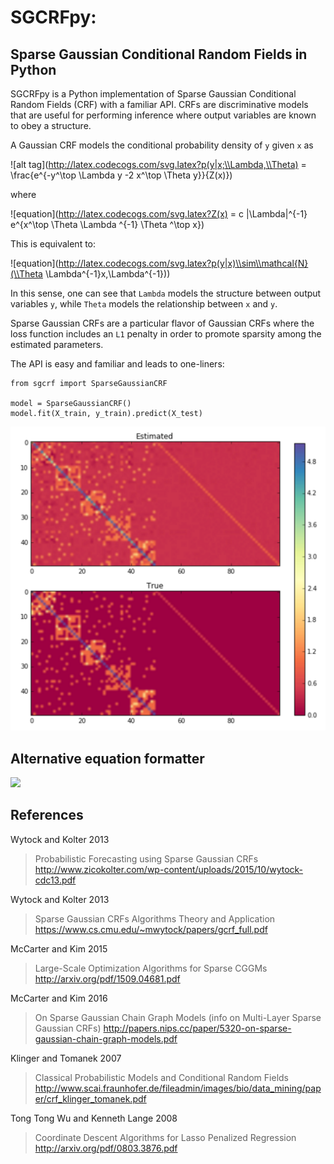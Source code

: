 # SGCRFpy:
## Sparse Gaussian Conditional Random Fields in Python

SGCRFpy is a Python implementation of Sparse Gaussian Conditional Random Fields (CRF) with a familiar API. CRFs are discriminative models that are useful for performing inference where output variables are known to obey a structure.

A Gaussian CRF models the conditional probability density of `y` given `x` as

![alt tag](http://latex.codecogs.com/svg.latex?p(y|x;\\Lambda,\\Theta) = \\frac{e^{-y^\\top \\Lambda y -2 x^\\top \\Theta y}}{Z(x)})

where

![equation](http://latex.codecogs.com/svg.latex?Z(x) = c |\\Lambda|^{-1} e^{x^\\top \\Theta \\Lambda ^{-1} \\Theta ^\\top x})

This is equivalent to:

![equation](http://latex.codecogs.com/svg.latex?p(y|x)\\sim\\mathcal{N}(\\Theta \\Lambda^{-1}x,\\Lambda^{-1}))

In this sense, one can see that `Lambda` models the structure between output variables `y`, while `Theta` models the relationship between `x` and `y`.

Sparse Gaussian CRFs are a particular flavor of Gaussian CRFs where the loss function includes an `L1` penalty in order to promote sparsity among the estimated parameters.

The API is easy and familiar and leads to one-liners:
```
from sgcrf import SparseGaussianCRF

model = SparseGaussianCRF()
model.fit(X_train, y_train).predict(X_test)
```

![alt tag](https://github.com/dswah/sgcrfpy/blob/master/images/scgrf_random_graph.png)


## Alternative equation formatter
<img src="https://latex.codecogs.com/svg.latex?{p(y|x;\\Lambda,\\Theta) = \\frac{e^{-y^\\top \\Lambda y -2 x^\\top \\Theta y}}{Z(x)}}">


## References

Wytock and Kolter 2013

> Probabilistic Forecasting using Sparse Gaussian CRFs
> http://www.zicokolter.com/wp-content/uploads/2015/10/wytock-cdc13.pdf

Wytock and Kolter 2013
> Sparse Gaussian CRFs Algorithms Theory and Application
> https://www.cs.cmu.edu/~mwytock/papers/gcrf_full.pdf

McCarter and Kim 2015
> Large-Scale Optimization Algorithms for Sparse CGGMs
>http://arxiv.org/pdf/1509.04681.pdf

McCarter and Kim 2016
> On Sparse Gaussian Chain Graph Models (info on Multi-Layer Sparse Gaussian CRFs)
> http://papers.nips.cc/paper/5320-on-sparse-gaussian-chain-graph-models.pdf

Klinger and Tomanek 2007
> Classical Probabilistic Models and Conditional Random Fields
>http://www.scai.fraunhofer.de/fileadmin/images/bio/data_mining/paper/crf_klinger_tomanek.pdf

Tong Tong Wu and Kenneth Lange 2008
> Coordinate Descent Algorithms for Lasso Penalized Regression
> http://arxiv.org/pdf/0803.3876.pdf
